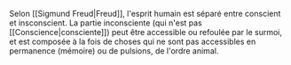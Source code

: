 Selon [[Sigmund Freud|Freud]], l'esprit humain est séparé entre conscient et insconscient. La partie inconsciente (qui n'est pas [[Conscience|consciente]]) peut être accessible ou refoulée par le surmoi, et est composée à la fois de choses qui ne sont pas accessibles en permanence (mémoire) ou de pulsions, de l'ordre animal.